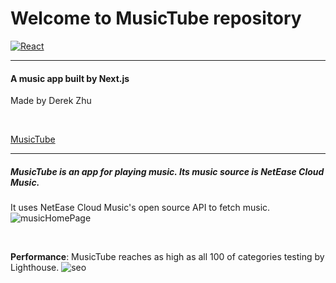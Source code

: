 # Welcome to MusicTube repository
[![React](https://img.shields.io/badge/React-20232A?style=for-the-badge&logo=react&logoColor=61DAFB)](https://reactjs.org/)

-------------------

#### A music app built by Next.js

Made by Derek Zhu

&emsp;
&emsp;


[MusicTube](https://music-app-tan-xi.vercel.app/)

------------------------------

##### MusicTube is an app for playing music. Its music source is NetEase Cloud Music.

It uses NetEase Cloud Music's open source API to fetch music.
![musicHomePage](https://user-images.githubusercontent.com/98071700/227798309-4359571e-e1c4-4ac5-a48e-bf3dada8912e.jpg)

&emsp;

**Performance**: MusicTube reaches as high as  all 100 of categories testing by Lighthouse.
![seo](https://user-images.githubusercontent.com/98071700/227798321-4004f994-85dc-4492-9cfc-48bd9d1da185.jpg)
